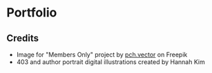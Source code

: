 # Portfolio

## Credits

- Image for "Members Only" project by [pch.vector](https://www.freepik.com/author/pch-vector) on Freepik
- 403 and author portrait digital illustrations created by Hannah Kim
